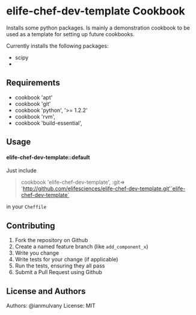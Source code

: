 elife-chef-dev-template Cookbook
================================
Installs some python packages. Is mainly a demonstration cookbook
to be used as a template for setting up future cookbooks.

Currently installs the following packages:
- scipy
- 

Requirements
------------
- cookbook 'apt'
- cookbook 'git'
- cookbook 'python', '>= 1.2.2'
- cookbook 'rvm',
- cookbook 'build-essential',


Usage
-----
#### elife-chef-dev-template::default

Just include 
> cookbook 'elife-chef-dev-template',
        :git=> 'http://github.com/elifesciences/elife-chef-dev-template.git'`elife-chef-dev-template`

in your `Cheffile`

Contributing
------------
1. Fork the repository on Github
2. Create a named feature branch (like `add_component_x`)
3. Write you change
4. Write tests for your change (if applicable)
5. Run the tests, ensuring they all pass
6. Submit a Pull Request using Github

License and Authors
-------------------
Authors: @ianmulvany 
License: MIT